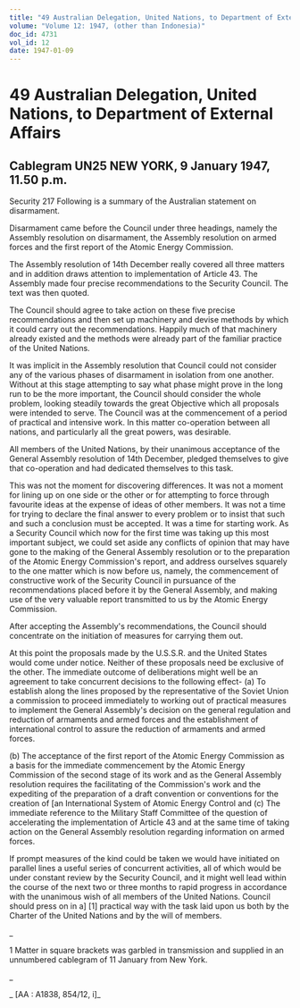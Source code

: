 ```yaml
---
title: "49 Australian Delegation, United Nations, to Department of External Affairs"
volume: "Volume 12: 1947, (other than Indonesia)"
doc_id: 4731
vol_id: 12
date: 1947-01-09
---
```


# 49 Australian Delegation, United Nations, to Department of External Affairs

## Cablegram UN25 NEW YORK, 9 January 1947, 11.50 p.m.

Security 217 Following is a summary of the Australian statement on disarmament.

Disarmament came before the Council under three headings, namely the Assembly resolution on disarmament, the Assembly resolution on armed forces and the first report of the Atomic Energy Commission.

The Assembly resolution of 14th December really covered all three matters and in addition draws attention to implementation of Article 43. The Assembly made four precise recommendations to the Security Council. The text was then quoted.

The Council should agree to take action on these five precise recommendations and then set up machinery and devise methods by which it could carry out the recommendations. Happily much of that machinery already existed and the methods were already part of the familiar practice of the United Nations.

It was implicit in the Assembly resolution that Council could not consider any of the various phases of disarmament in isolation from one another. Without at this stage attempting to say what phase might prove in the long run to be the more important, the Council should consider the whole problem, looking steadily towards the great Objective which all proposals were intended to serve. The Council was at the commencement of a period of practical and intensive work. In this matter co-operation between all nations, and particularly all the great powers, was desirable.

All members of the United Nations, by their unanimous acceptance of the General Assembly resolution of 14th December, pledged themselves to give that co-operation and had dedicated themselves to this task.

This was not the moment for discovering differences. It was not a moment for lining up on one side or the other or for attempting to force through favourite ideas at the expense of ideas of other members. It was not a time for trying to declare the final answer to every problem or to insist that such and such a conclusion must be accepted. It was a time for starting work. As a Security Council which now for the first time was taking up this most important subject, we could set aside any conflicts of opinion that may have gone to the making of the General Assembly resolution or to the preparation of the Atomic Energy Commission's report, and address ourselves squarely to the one matter which is now before us, namely, the commencement of constructive work of the Security Council in pursuance of the recommendations placed before it by the General Assembly, and making use of the very valuable report transmitted to us by the Atomic Energy Commission.

After accepting the Assembly's recommendations, the Council should concentrate on the initiation of measures for carrying them out.

At this point the proposals made by the U.S.S.R. and the United States would come under notice. Neither of these proposals need be exclusive of the other. The immediate outcome of deliberations might well be an agreement to take concurrent decisions to the following effect- (a) To establish along the lines proposed by the representative of the Soviet Union a commission to proceed immediately to working out of practical measures to implement the General Assembly's decision on the general regulation and reduction of armaments and armed forces and the establishment of international control to assure the reduction of armaments and armed forces.

(b) The acceptance of the first report of the Atomic Energy Commission as a basis for the immediate commencement by the Atomic Energy Commission of the second stage of its work and as the General Assembly resolution requires the facilitating of the Commission's work and the expediting of the preparation of a draft convention or conventions for the creation of [an International System of Atomic Energy Control and (c) The immediate reference to the Military Staff Committee of the question of accelerating the implementation of Article 43 and at the same time of taking action on the General Assembly resolution regarding information on armed forces.

If prompt measures of the kind could be taken we would have initiated on parallel lines a useful series of concurrent activities, all of which would be under constant review by the Security Council, and it might well lead within the course of the next two or three months to rapid progress in accordance with the unanimous wish of all members of the United Nations. Council should press on in a] [1] practical way with the task laid upon us both by the Charter of the United Nations and by the will of members.

_

1 Matter in square brackets was garbled in transmission and supplied in an unnumbered cablegram of 11 January from New York.

_

_ [AA : A1838, 854/12, i]_
